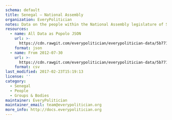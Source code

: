 ```yaml
---
schema: default
title: Senegal — National Assembly
organization: EveryPolitician
notes: Data on the people within the National Assembly legislature of Senegal.
resources:
  - name: All Data as Popolo JSON
    url: >-
      https://cdn.rawgit.com/everypolitician/everypolitician-data/5b77145a66bf7fe758ab9aef49771c7f4402a20a/data/Senegal/Assembly/ep-popolo-v1.0.json
    format: json
  - name: From 2012-07-30
    url: >-
      https://cdn.rawgit.com/everypolitician/everypolitician-data/5b77145a66bf7fe758ab9aef49771c7f4402a20a/data/Senegal/Assembly/term-2012.csv
    format: csv
last_modified: 2017-02-23T15:19:13
license: ''
category:
  - Senegal
  - People
  - Groups & Bodies
maintainer: EveryPolitician
maintainer_email: team@everypolitician.org
more_info: http://docs.everypolitician.org
---
```

